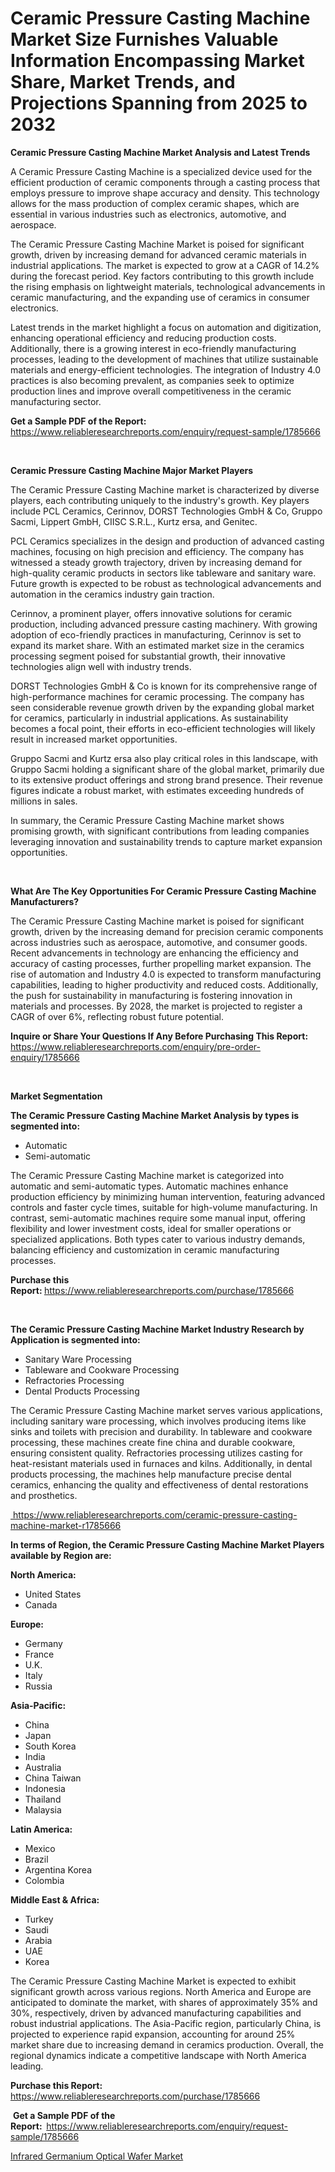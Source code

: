 <p><h1>Ceramic Pressure Casting Machine Market Size Furnishes Valuable Information Encompassing Market Share, Market Trends, and Projections Spanning from 2025 to 2032</h1></p><p><strong>Ceramic Pressure Casting Machine Market Analysis and Latest Trends</strong></p>
<p><p>A Ceramic Pressure Casting Machine is a specialized device used for the efficient production of ceramic components through a casting process that employs pressure to improve shape accuracy and density. This technology allows for the mass production of complex ceramic shapes, which are essential in various industries such as electronics, automotive, and aerospace.</p><p>The Ceramic Pressure Casting Machine Market is poised for significant growth, driven by increasing demand for advanced ceramic materials in industrial applications. The market is expected to grow at a CAGR of 14.2% during the forecast period. Key factors contributing to this growth include the rising emphasis on lightweight materials, technological advancements in ceramic manufacturing, and the expanding use of ceramics in consumer electronics.</p><p>Latest trends in the market highlight a focus on automation and digitization, enhancing operational efficiency and reducing production costs. Additionally, there is a growing interest in eco-friendly manufacturing processes, leading to the development of machines that utilize sustainable materials and energy-efficient technologies. The integration of Industry 4.0 practices is also becoming prevalent, as companies seek to optimize production lines and improve overall competitiveness in the ceramic manufacturing sector.</p></p>
<p><strong>Get a Sample PDF of the Report:&nbsp;</strong> <a href="https://www.reliableresearchreports.com/enquiry/request-sample/1785666?utm_campaign=2652&utm_medium=2&utm_source=Github&utm_content=ia&utm_term=25032025&utm_id=ceramic-pressure-casting-machine">https://www.reliableresearchreports.com/enquiry/request-sample/1785666</a></p>
<p>&nbsp;</p>
<p><strong>Ceramic Pressure Casting Machine Major Market Players</strong></p>
<p><p>The Ceramic Pressure Casting Machine market is characterized by diverse players, each contributing uniquely to the industry's growth. Key players include PCL Ceramics, Cerinnov, DORST Technologies GmbH & Co, Gruppo Sacmi, Lippert GmbH, CIISC S.R.L., Kurtz ersa, and Genitec.</p><p>PCL Ceramics specializes in the design and production of advanced casting machines, focusing on high precision and efficiency. The company has witnessed a steady growth trajectory, driven by increasing demand for high-quality ceramic products in sectors like tableware and sanitary ware. Future growth is expected to be robust as technological advancements and automation in the ceramics industry gain traction.</p><p>Cerinnov, a prominent player, offers innovative solutions for ceramic production, including advanced pressure casting machinery. With growing adoption of eco-friendly practices in manufacturing, Cerinnov is set to expand its market share. With an estimated market size in the ceramics processing segment poised for substantial growth, their innovative technologies align well with industry trends.</p><p>DORST Technologies GmbH & Co is known for its comprehensive range of high-performance machines for ceramic processing. The company has seen considerable revenue growth driven by the expanding global market for ceramics, particularly in industrial applications. As sustainability becomes a focal point, their efforts in eco-efficient technologies will likely result in increased market opportunities.</p><p>Gruppo Sacmi and Kurtz ersa also play critical roles in this landscape, with Gruppo Sacmi holding a significant share of the global market, primarily due to its extensive product offerings and strong brand presence. Their revenue figures indicate a robust market, with estimates exceeding hundreds of millions in sales.</p><p>In summary, the Ceramic Pressure Casting Machine market shows promising growth, with significant contributions from leading companies leveraging innovation and sustainability trends to capture market expansion opportunities.</p></p>
<p>&nbsp;</p>
<p><strong>What Are The Key Opportunities For Ceramic Pressure Casting Machine Manufacturers?</strong></p>
<p><p>The Ceramic Pressure Casting Machine market is poised for significant growth, driven by the increasing demand for precision ceramic components across industries such as aerospace, automotive, and consumer goods. Recent advancements in technology are enhancing the efficiency and accuracy of casting processes, further propelling market expansion. The rise of automation and Industry 4.0 is expected to transform manufacturing capabilities, leading to higher productivity and reduced costs. Additionally, the push for sustainability in manufacturing is fostering innovation in materials and processes. By 2028, the market is projected to register a CAGR of over 6%, reflecting robust future potential.</p></p>
<p><strong>Inquire or Share Your Questions If Any Before Purchasing This Report:</strong> <a href="https://www.reliableresearchreports.com/enquiry/pre-order-enquiry/1785666?utm_campaign=2652&utm_medium=2&utm_source=Github&utm_content=ia&utm_term=25032025&utm_id=ceramic-pressure-casting-machine">https://www.reliableresearchreports.com/enquiry/pre-order-enquiry/1785666</a></p>
<p>&nbsp;</p>
<p><strong>Market Segmentation</strong></p>
<p><strong>The Ceramic Pressure Casting Machine Market Analysis by types is segmented into:</strong></p>
<p><ul><li>Automatic</li><li>Semi-automatic</li></ul></p>
<p><p>The Ceramic Pressure Casting Machine market is categorized into automatic and semi-automatic types. Automatic machines enhance production efficiency by minimizing human intervention, featuring advanced controls and faster cycle times, suitable for high-volume manufacturing. In contrast, semi-automatic machines require some manual input, offering flexibility and lower investment costs, ideal for smaller operations or specialized applications. Both types cater to various industry demands, balancing efficiency and customization in ceramic manufacturing processes.</p></p>
<p><strong>Purchase this Report:&nbsp;</strong><a href="https://www.reliableresearchreports.com/purchase/1785666?utm_campaign=2652&utm_medium=2&utm_source=Github&utm_content=ia&utm_term=25032025&utm_id=ceramic-pressure-casting-machine">https://www.reliableresearchreports.com/purchase/1785666</a></p>
<p>&nbsp;</p>
<p><strong>The Ceramic Pressure Casting Machine Market Industry Research by Application is segmented into:</strong></p>
<p><ul><li>Sanitary Ware Processing</li><li>Tableware and Cookware Processing</li><li>Refractories Processing</li><li>Dental Products Processing</li></ul></p>
<p><p>The Ceramic Pressure Casting Machine market serves various applications, including sanitary ware processing, which involves producing items like sinks and toilets with precision and durability. In tableware and cookware processing, these machines create fine china and durable cookware, ensuring consistent quality. Refractories processing utilizes casting for heat-resistant materials used in furnaces and kilns. Additionally, in dental products processing, the machines help manufacture precise dental ceramics, enhancing the quality and effectiveness of dental restorations and prosthetics.</p></p>
<p><a href="https://www.reliableresearchreports.com/ceramic-pressure-casting-machine-market-r1785666?utm_campaign=2652&utm_medium=2&utm_source=Github&utm_content=ia&utm_term=25032025&utm_id=ceramic-pressure-casting-machine">&nbsp;https://www.reliableresearchreports.com/ceramic-pressure-casting-machine-market-r1785666</a></p>
<p><strong>In terms of Region, the Ceramic Pressure Casting Machine Market Players available by Region are:</strong></p>
<p>
    <p> <strong> North America: </strong>
        <ul>
            <li>United States</li>
            <li>Canada</li>
        </ul>
        </p> 
    <p> <strong> Europe: </strong>
        <ul>
            <li>Germany</li>
            <li>France</li>
            <li>U.K.</li>
            <li>Italy</li>
            <li>Russia</li>
        </ul>
        </p> 
    <p> <strong> Asia-Pacific: </strong>
        <ul>
            <li>China</li>
            <li>Japan</li>
            <li>South Korea</li>
            <li>India</li>
            <li>Australia</li>
            <li>China Taiwan</li>
            <li>Indonesia</li>
            <li>Thailand</li>
            <li>Malaysia</li>
        </ul>
        </p> 
    <p> <strong> Latin America: </strong>
        <ul>
            <li>Mexico</li>
            <li>Brazil</li>
            <li>Argentina Korea</li>
            <li>Colombia</li>
        </ul>
        </p> 
    <p> <strong> Middle East & Africa: </strong>
        <ul>
            <li>Turkey</li>
            <li>Saudi</li>
            <li>Arabia</li>
            <li>UAE</li>
            <li>Korea</li>
        </ul>
    </p>
    </p>
<p><p>The Ceramic Pressure Casting Machine Market is expected to exhibit significant growth across various regions. North America and Europe are anticipated to dominate the market, with shares of approximately 35% and 30%, respectively, driven by advanced manufacturing capabilities and robust industrial applications. The Asia-Pacific region, particularly China, is projected to experience rapid expansion, accounting for around 25% market share due to increasing demand in ceramics production. Overall, the regional dynamics indicate a competitive landscape with North America leading.</p></p>
<p><strong>Purchase this Report: </strong><a href="https://www.reliableresearchreports.com/purchase/1785666?utm_campaign=2652&utm_medium=2&utm_source=Github&utm_content=ia&utm_term=25032025&utm_id=ceramic-pressure-casting-machine">https://www.reliableresearchreports.com/purchase/1785666</a></p>
<p>&nbsp;<strong>Get a Sample PDF of the Report:&nbsp;&nbsp;</strong><a href="https://www.reliableresearchreports.com/enquiry/request-sample/1785666?utm_campaign=2652&utm_medium=2&utm_source=Github&utm_content=ia&utm_term=25032025&utm_id=ceramic-pressure-casting-machine">https://www.reliableresearchreports.com/enquiry/request-sample/1785666</a></p>
<p><strong></strong></p>
<p><p><a href="https://github.com/oliveroste6/Market-Research-Report-List-1/blob/main/infrared-germanium-optical-wafer-market.md?utm_campaign=2652&utm_medium=2&utm_source=Github&utm_content=ia&utm_term=25032025&utm_id=ceramic-pressure-casting-machine">Infrared Germanium Optical Wafer Market</a></p></p>